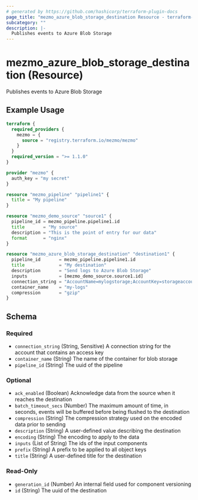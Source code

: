 ```yaml
---
# generated by https://github.com/hashicorp/terraform-plugin-docs
page_title: "mezmo_azure_blob_storage_destination Resource - terraform-provider-mezmo"
subcategory: ""
description: |-
  Publishes events to Azure Blob Storage
---
```


# mezmo_azure_blob_storage_destination (Resource)

Publishes events to Azure Blob Storage

## Example Usage

```terraform
terraform {
  required_providers {
    mezmo = {
      source = "registry.terraform.io/mezmo/mezmo"
    }
  }
  required_version = ">= 1.1.0"
}

provider "mezmo" {
  auth_key = "my secret"
}

resource "mezmo_pipeline" "pipeline1" {
  title = "My pipeline"
}

resource "mezmo_demo_source" "source1" {
  pipeline_id = mezmo_pipeline.pipeline1.id
  title       = "My source"
  description = "This is the point of entry for our data"
  format      = "nginx"
}

resource "mezmo_azure_blob_storage_destination" "destination1" {
  pipeline_id       = mezmo_pipeline.pipeline1.id
  title             = "My destination"
  description       = "Send logs to Azure Blob Storage"
  inputs            = [mezmo_demo_source.source1.id]
  connection_string = "AccountName=mylogstorage;AccountKey=storageaccountkeybase64encoded;EndpointSuffix=core.windows.net"
  container_name    = "my-logs"
  compression       = "gzip"
}
```

<!-- schema generated by tfplugindocs -->
## Schema

### Required

- `connection_string` (String, Sensitive) A connection string for the account that contains an access key
- `container_name` (String) The name of the container for blob storage
- `pipeline_id` (String) The uuid of the pipeline

### Optional

- `ack_enabled` (Boolean) Acknowledge data from the source when it reaches the destination
- `batch_timeout_secs` (Number) The maximum amount of time, in seconds, events will be buffered before being flushed to the destination
- `compression` (String) The compression strategy used on the encoded data prior to sending
- `description` (String) A user-defined value describing the destination
- `encoding` (String) The encoding to apply to the data
- `inputs` (List of String) The ids of the input components
- `prefix` (String) A prefix to be applied to all object keys
- `title` (String) A user-defined title for the destination

### Read-Only

- `generation_id` (Number) An internal field used for component versioning
- `id` (String) The uuid of the destination

